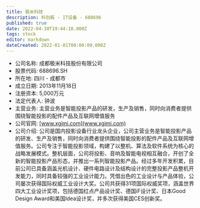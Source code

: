 ```yaml
---
title: 极米科技
description: 科创板 - IT设备 - 688696
published: true
date: 2022-04-30T19:44:18.000Z
tags: stock
editor: markdown
dateCreated: 2022-01-01T00:00:00.000Z
---
```


- 公司名称: 成都极米科技股份有限公司
- 股票代码: 688696.SH
- 所在地: 四川 - 成都市
- 成立日期: 2013年11月18日
- 注册资本: 5,000万元
- 法定代表人: 钟波
- 主营业务: 主营业务是智能投影产品的研发，生产及销售，同时向消费者提供围绕智能投影的配件产品及互联网增值服务
- 公司官网: [www.xgimi.com](www.xgimi.com)
- 公司介绍: 公司是国内投影设备行业龙头企业，公司主营业务是智能投影产品的研发、生产及销售，同时向消费者提供围绕智能投影的配件产品及互联网增值服务。公司专注于智能投影领域，构建了以整机、算法及软件系统为核心的战略发展模式。整机层面，公司将投影、音响及智能电视相互融合，开创了全新的智能投影产品形态，并推出一系列智能投影产品。经过多年开发积累，目前公司已具备涵盖光机设计、硬件电路设计及结构设计的完整投影产品整机开发能力，同时具备较强的工业设计能力。凭借出色的工业设计与产品体验，公司屡次获得国际权威工业设计大奖。公司共获得31项国际权威奖项，涵盖世界四大工业设计奖项，包括德国红点产品设计奖、德国iF设计奖、日本Good Design Award和美国Idea设计奖，并多次获得美国CES创新奖。


